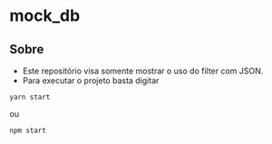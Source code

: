# mock_db

## Sobre

- Este repositório visa somente mostrar o uso do filter com JSON.
- Para executar o projeto basta digitar

```
yarn start
```

ou

```
npm start
```
